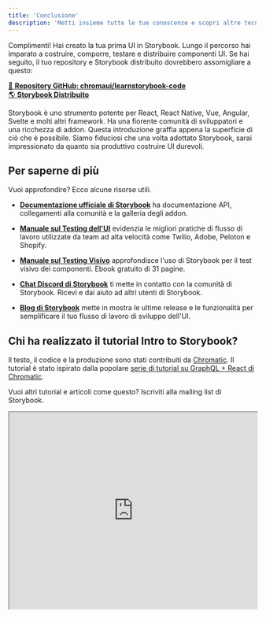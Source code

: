 ```yaml
---
title: 'Conclusione'
description: 'Metti insieme tutte le tue conoscenze e scopri altre tecniche di Storybook'
---
```


Complimenti! Hai creato la tua prima UI in Storybook. Lungo il percorso hai imparato a costruire, comporre, testare e distribuire componenti UI. Se hai seguito, il tuo repository e Storybook distribuito dovrebbero assomigliare a questo:

[📕 **Repository GitHub: chromaui/learnstorybook-code**](https://github.com/chromaui/learnstorybook-code)
<br/>
[🌎 **Storybook Distribuito**](https://master--5ccbe484c994280020b6d128.chromatic.com)

Storybook è uno strumento potente per React, React Native, Vue, Angular, Svelte e molti altri framework. Ha una fiorente comunità di sviluppatori e una ricchezza di addon. Questa introduzione graffia appena la superficie di ciò che è possibile. Siamo fiduciosi che una volta adottato Storybook, sarai impressionato da quanto sia produttivo costruire UI durevoli.

## Per saperne di più

Vuoi approfondire? Ecco alcune risorse utili.

- [**Documentazione ufficiale di Storybook**](https://storybook.js.org/docs/react/get-started/introduction) ha documentazione API, collegamenti alla comunità e la galleria degli addon.

- [**Manuale sul Testing dell'UI**](https://storybook.js.org/blog/ui-testing-playbook/) evidenzia le migliori pratiche di flusso di lavoro utilizzate da team ad alta velocità come Twilio, Adobe, Peloton e Shopify.

- [**Manuale sul Testing Visivo**](https://storybook.js.org/tutorials/visual-testing-handbook/) approfondisce l'uso di Storybook per il test visivo dei componenti. Ebook gratuito di 31 pagine.

- [**Chat Discord di Storybook**](https://discord.gg/UUt2PJb) ti mette in contatto con la comunità di Storybook. Ricevi e dai aiuto ad altri utenti di Storybook.

- [**Blog di Storybook**](https://storybook.js.org/blog/) mette in mostra le ultime release e le funzionalità per semplificare il tuo flusso di lavoro di sviluppo dell'UI.

## Chi ha realizzato il tutorial Intro to Storybook?

Il testo, il codice e la produzione sono stati contribuiti da [Chromatic](https://www.chromatic.com/?utm_source=storybook_website&utm_medium=link&utm_campaign=storybook). Il tutorial è stato ispirato dalla popolare [serie di tutorial su GraphQL + React di Chromatic](https://www.chromatic.com/blog/graphql-react-tutorial-part-1-6).

Vuoi altri tutorial e articoli come questo? Iscriviti alla mailing list di Storybook.

<iframe style="height:400px;width:100%;max-width:800px;margin:0px auto;" src="https://upscri.be/d42fc0?as_embed"></iframe>
